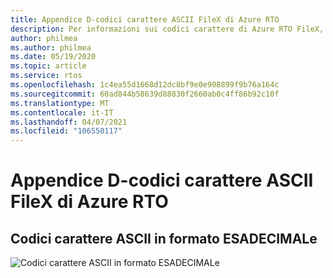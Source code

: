 ```yaml
---
title: Appendice D-codici carattere ASCII FileX di Azure RTO
description: Per informazioni sui codici carattere di Azure RTO FileX, vedere la tabella codici carattere ASCII.
author: philmea
ms.author: philmea
ms.date: 05/19/2020
ms.topic: article
ms.service: rtos
ms.openlocfilehash: 1c4ea55d1668d12dc8bf9e0e908899f9b76a164c
ms.sourcegitcommit: 60ad844b58639d88830f2660ab0c4ff86b92c10f
ms.translationtype: MT
ms.contentlocale: it-IT
ms.lasthandoff: 04/07/2021
ms.locfileid: "106550117"
---
```

# <a name="appendix-d---azure-rtos-filex-ascii-character-codes"></a>Appendice D-codici carattere ASCII FileX di Azure RTO

## <a name="ascii-character-codes-in-hex"></a>**Codici carattere ASCII in formato ESADECIMALe**

![Codici carattere ASCII in formato ESADECIMALe](./media/user-guide/ascii-character-codes-hex.png)
